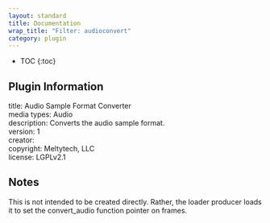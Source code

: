 ```yaml
---
layout: standard
title: Documentation
wrap_title: "Filter: audioconvert"
category: plugin
---
```

* TOC
{:toc}

## Plugin Information

title: Audio Sample Format Converter  
media types:
Audio  
description: Converts the audio sample format.  
version: 1  
creator:   
copyright: Meltytech, LLC  
license: LGPLv2.1  

## Notes

This is not intended to be created directly. Rather, the loader producer loads it to set the convert_audio function pointer on frames.
